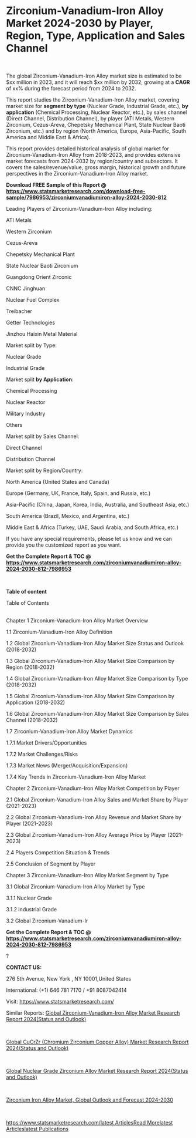 <h1>Zirconium-Vanadium-Iron Alloy Market 2024-2030 by Player, Region, Type, Application and Sales Channel</h1><br/><p>The global Zirconium-Vanadium-Iron Alloy market size is estimated to be $xx million in 2023, and it will reach $xx million by 2032, growing at a <strong>CAGR</strong> of xx% during the forecast period from 2024 to 2032.</p>
 
 
 
 <p>This report studies the Zirconium-Vanadium-Iron Alloy market, covering market size for <strong>segment by type</strong> (Nuclear Grade, Industrial Grade, etc.), <strong>by application</strong> (Chemical Processing, Nuclear Reactor, etc.), by sales channel (Direct Channel, Distribution Channel), by player (ATI Metals, Western Zirconium, Cezus-Areva, Chepetsky Mechanical Plant, State Nuclear Baoti Zirconium, etc.) and by region (North America, Europe, Asia-Pacific, South America and Middle East & Africa).</p>
 
 
 
 <p>This report provides detailed historical analysis of global market for Zirconium-Vanadium-Iron Alloy from 2018-2023, and provides extensive market forecasts from 2024-2032 by region/country and subsectors. It covers the sales/revenue/value, gross margin, historical growth and future perspectives in the Zirconium-Vanadium-Iron Alloy market.</p>
 
 
 
 <p><strong>Download FREE Sample of this Report @ <a href="https://www.statsmarketresearch.com/download-free-sample/7986953/zirconiumvanadiumiron-alloy-2024-2030-812">https://www.statsmarketresearch.com/download-free-sample/7986953/zirconiumvanadiumiron-alloy-2024-2030-812</a></strong></p>
 
 
 
 <p>Leading Players of Zirconium-Vanadium-Iron Alloy including:</p>
 
 
 
 <p>ATI Metals</p>
 
 
 
 <p>Western Zirconium</p>
 
 
 
 <p>Cezus-Areva</p>
 
 
 
 <p>Chepetsky Mechanical Plant</p>
 
 
 
 <p>State Nuclear Baoti Zirconium</p>
 
 
 
 <p>Guangdong Orient Zirconic</p>
 
 
 
 <p>CNNC Jinghuan</p>
 
 
 
 <p>Nuclear Fuel Complex</p>
 
 
 
 <p>Treibacher</p>
 
 
 
 <p>Getter Technologies</p>
 
 
 
 <p>Jinzhou Haixin Metal Material</p>
 
 
 
 <p>Market split by Type:</p>
 
 
 
 <p>Nuclear Grade</p>
 
 
 
 <p>Industrial Grade</p>
 
 
 
 <p>Market split <strong>by Application</strong>:</p>
 
 
 
 <p>Chemical Processing</p>
 
 
 
 <p>Nuclear Reactor</p>
 
 
 
 <p>Military Industry</p>
 
 
 
 <p>Others</p>
 
 
 
 <p>Market split by Sales Channel:</p>
 
 
 
 <p>Direct Channel</p>
 
 
 
 <p>Distribution Channel</p>
 
 
 
 <p>Market split by Region/Country:</p>
 
 
 
 <p>North America (United States and Canada)</p>
 
 
 
 <p>Europe (Germany, UK, France, Italy, Spain, and Russia, etc.)</p>
 
 
 
 <p>Asia-Pacific (China, Japan, Korea, India, Australia, and Southeast Asia, etc.)</p>
 
 
 
 <p>South America (Brazil, Mexico, and Argentina, etc.)</p>
 
 
 
 <p>Middle East & Africa (Turkey, UAE, Saudi Arabia, and South Africa, etc.)</p>
 
 
 
 <p>If you have any special requirements, please let us know and we can provide you the customized report as you want.</p>
 
 
 
 <div><b>Get the Complete Report & TOC @ <a href="https://www.statsmarketresearch.com/zirconiumvanadiumiron-alloy-2024-2030-812-7986953">https://www.statsmarketresearch.com/zirconiumvanadiumiron-alloy-2024-2030-812-7986953</a></b></div>
 
 
 
 <p><br />
 
 <b>Table of content</b></p>
 
 
 
 <p>Table of Contents<br />
 
 <br />
 
 Chapter 1 Zirconium-Vanadium-Iron Alloy Market Overview<br />
 
 1.1 Zirconium-Vanadium-Iron Alloy Definition<br />
 
 1.2 Global Zirconium-Vanadium-Iron Alloy Market Size Status and Outlook (2018-2032)<br />
 
 1.3 Global Zirconium-Vanadium-Iron Alloy Market Size Comparison by Region (2018-2032)<br />
 
 1.4 Global Zirconium-Vanadium-Iron Alloy Market Size Comparison by Type (2018-2032)<br />
 
 1.5 Global Zirconium-Vanadium-Iron Alloy Market Size Comparison by Application (2018-2032)<br />
 
 1.6 Global Zirconium-Vanadium-Iron Alloy Market Size Comparison by Sales Channel (2018-2032)<br />
 
 1.7 Zirconium-Vanadium-Iron Alloy Market Dynamics<br />
 
 1.7.1 Market Drivers/Opportunities<br />
 
 1.7.2 Market Challenges/Risks<br />
 
 1.7.3 Market News (Merger/Acquisition/Expansion)<br />
 
 1.7.4 Key Trends in Zirconium-Vanadium-Iron Alloy Market<br />
 
 Chapter 2 Zirconium-Vanadium-Iron Alloy Market Competition by Player<br />
 
 2.1 Global Zirconium-Vanadium-Iron Alloy Sales and Market Share by Player (2021-2023)<br />
 
 2.2 Global Zirconium-Vanadium-Iron Alloy Revenue and Market Share by Player (2021-2023)<br />
 
 2.3 Global Zirconium-Vanadium-Iron Alloy Average Price by Player (2021-2023)<br />
 
 2.4 Players Competition Situation & Trends<br />
 
 2.5 Conclusion of Segment by Player<br />
 
 Chapter 3 Zirconium-Vanadium-Iron Alloy Market Segment by Type<br />
 
 3.1 Global Zirconium-Vanadium-Iron Alloy Market by Type<br />
 
 3.1.1 Nuclear Grade<br />
 
 3.1.2 Industrial Grade<br />
 
 3.2 Global Zirconium-Vanadium-Ir</p>
 
 
 
 <div><b>Get the Complete Report & TOC @ <a href="https://www.statsmarketresearch.com/zirconiumvanadiumiron-alloy-2024-2030-812-7986953">https://www.statsmarketresearch.com/zirconiumvanadiumiron-alloy-2024-2030-812-7986953</a></b></div>
 
 
 
 <p>? </p>
 
 
 
 <p><b>CONTACT US:</b><br />
 
 276 5th Avenue, New York , NY 10001,United States<br />
 
 International: (+1) 646 781 7170 / +91 8087042414<br />
 
 Visit: <a href="https://www.statsmarketresearch.com/">https://www.statsmarketresearch.com/</a><br />
 
 Similar Reports: <a href="https://www.statsmarketresearch.com/zirconiumvanadiumiron-alloy-2024-2030-812-7986953">Global Zirconium-Vanadium-Iron Alloy Market Research Report 2024(Status and Outlook)</a><br />
 
 <br />
 
 <a href="https://www.statsmarketresearch.com/zirconiumvanadiumiron-alloy-2024-2030-812-7986953">Global CuCrZr (Chromium Zirconium Copper Alloy) Market Research Report 2024(Status and Outlook)</a><br />
 
 <br />
 
 <a href="https://www.statsmarketresearch.com/zirconiumvanadiumiron-alloy-2024-2030-812-7986953">Global Nuclear Grade Zirconium Alloy Market Research Report 2024(Status and Outlook)</a><br />
 
 <br />
 
 <a href="https://www.statsmarketresearch.com/zirconiumvanadiumiron-alloy-2024-2030-812-7986953">Zirconium Iron Alloy Market, Global Outlook and Forecast 2024-2030</a><br />
 
 <br />
 
 <a href="https://gyeongbokgung.com">https://www.statsmarketresearch.com/</a><a href="https://hallyeomaritime.com">latest Articles</a><a href="https://jingwansa.com">Read More</a><a href="https://nguoiviet.jp/">latest Articles</a><a href="https://www.intelmarketresearch.com/">latest Publications</a></p>